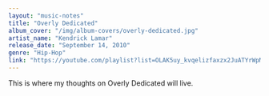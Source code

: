 ```yaml
---
layout: "music-notes"
title: "Overly Dedicated"
album_cover: "/img/album-covers/overly-dedicated.jpg"
artist_name: "Kendrick Lamar"
release_date: "September 14, 2010"
genre: "Hip-Hop"
link: "https://youtube.com/playlist?list=OLAK5uy_kvqelizfaxzx2JuATYrWpMpV8FLJv5Mz0&si=RVh_8kHie_Z0Dc_0"
---
```


This is where my thoughts on Overly Dedicated will live.
